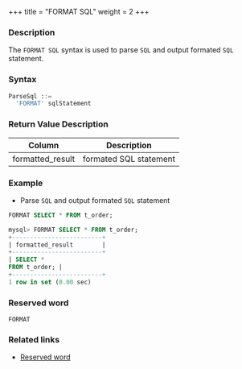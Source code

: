 +++
title = "FORMAT SQL"
weight = 2
+++

### Description

The `FORMAT SQL` syntax is used to parse `SQL` and output formated `SQL` statement.

### Syntax

```sql
ParseSql ::=
  'FORMAT' sqlStatement  
```

### Return Value Description

| Column                   | Description               |
|--------------------------|---------------------------|
| formatted_result         | formated SQL statement    |

### Example

- Parse `SQL` and output formated `SQL` statement

```sql
FORMAT SELECT * FROM t_order;
```

```sql
mysql> FORMAT SELECT * FROM t_order;
+-------------------------+
| formatted_result        |
+-------------------------+
| SELECT *
FROM t_order; |
+-------------------------+
1 row in set (0.00 sec)
```

### Reserved word

`FORMAT`

### Related links

- [Reserved word](/en/reference/distsql/syntax/reserved-word/)
